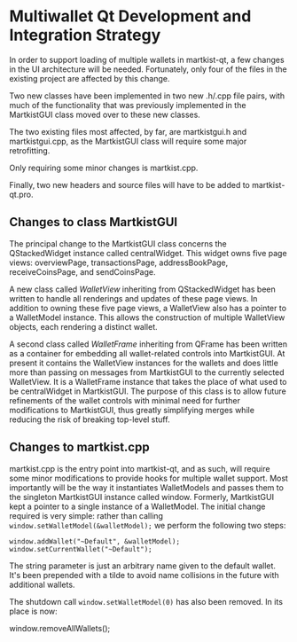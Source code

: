 Multiwallet Qt Development and Integration Strategy
===================================================

In order to support loading of multiple wallets in martkist-qt, a few changes in the UI architecture will be needed.
Fortunately, only four of the files in the existing project are affected by this change.

Two new classes have been implemented in two new .h/.cpp file pairs, with much of the functionality that was previously
implemented in the MartkistGUI class moved over to these new classes.

The two existing files most affected, by far, are martkistgui.h and martkistgui.cpp, as the MartkistGUI class will require
some major retrofitting.

Only requiring some minor changes is martkist.cpp.

Finally, two new headers and source files will have to be added to martkist-qt.pro.

Changes to class MartkistGUI
---------------------------
The principal change to the MartkistGUI class concerns the QStackedWidget instance called centralWidget.
This widget owns five page views: overviewPage, transactionsPage, addressBookPage, receiveCoinsPage, and sendCoinsPage.

A new class called *WalletView* inheriting from QStackedWidget has been written to handle all renderings and updates of
these page views. In addition to owning these five page views, a WalletView also has a pointer to a WalletModel instance.
This allows the construction of multiple WalletView objects, each rendering a distinct wallet.

A second class called *WalletFrame* inheriting from QFrame has been written as a container for embedding all wallet-related
controls into MartkistGUI. At present it contains the WalletView instances for the wallets and does little more than passing on messages
from MartkistGUI to the currently selected WalletView. It is a WalletFrame instance
that takes the place of what used to be centralWidget in MartkistGUI. The purpose of this class is to allow future
refinements of the wallet controls with minimal need for further modifications to MartkistGUI, thus greatly simplifying
merges while reducing the risk of breaking top-level stuff.

Changes to martkist.cpp
----------------------
martkist.cpp is the entry point into martkist-qt, and as such, will require some minor modifications to provide hooks for
multiple wallet support. Most importantly will be the way it instantiates WalletModels and passes them to the
singleton MartkistGUI instance called window. Formerly, MartkistGUI kept a pointer to a single instance of a WalletModel.
The initial change required is very simple: rather than calling `window.setWalletModel(&walletModel);` we perform the
following two steps:

	window.addWallet("~Default", &walletModel);
	window.setCurrentWallet("~Default");

The string parameter is just an arbitrary name given to the default wallet. It's been prepended with a tilde to avoid name collisions in the future with additional wallets.

The shutdown call `window.setWalletModel(0)` has also been removed. In its place is now:

window.removeAllWallets();
